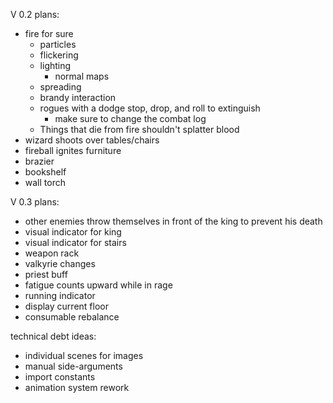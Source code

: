 
V 0.2 plans:

- fire for sure
  - particles
  - flickering
  - lighting
    - normal maps
  - spreading
  - brandy interaction
  - rogues with a dodge stop, drop, and roll to extinguish
    - make sure to change the combat log
  - Things that die from fire shouldn't splatter blood
- wizard shoots over tables/chairs
- fireball ignites furniture
- brazier
- bookshelf
- wall torch

V 0.3 plans:

- other enemies throw themselves in front of the king to prevent his death
- visual indicator for king
- visual indicator for stairs
- weapon rack
- valkyrie changes
- priest buff
- fatigue counts upward while in rage
- running indicator
- display current floor
- consumable rebalance

technical debt ideas:
  - individual scenes for images
  - manual side-arguments
  - import constants
  - animation system rework

